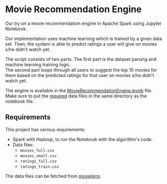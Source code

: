 # Movie Recommendation Engine
Our try on a movie recommendation engine in Apache Spark using Jupyter Notebook.

Our implementation uses machine learning which is trained by a given data set.
Then, the system is able to predict ratings a user will give on movies s/he
didn't watch yet.

The script consists of two parts. The first part is the dataset parsing and
machine learning training logic.  
The second part loops through all users to suggest the top 10 movies for them
based on the predicted ratings for that user on movies s/he didn't watch yet.

The engine is available in the [MovieRecommendationEngine.ipynb](MovieRecommendationEngine.ipynb)
file. Make sure to put the [required](#requirements) data files in the same
directory as the notebook file.

## Requirements
This project has various requirements:

* Spark with Hadoop, to run the Notebook with the algorithm's code.
* Data files:
    * `movies_full.csv`
    * `movies_small.csv`
    * `ratings_full.csv`
    * `ratings_train.csv`

The data files can be fetched from [movielens](https://grouplens.org/datasets/movielens/).
